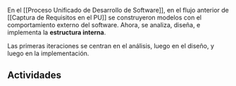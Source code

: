 En el [[Proceso Unificado de Desarrollo de Software]], en el flujo anterior de [[Captura de Requisitos en el PU]] se construyeron modelos con el comportamiento externo del software. Ahora, se analiza, diseña, e implementa la **estructura interna**.

Las primeras iteraciones se centran en el análisis, luego en el diseño, y luego en la implementación.

## Actividades

